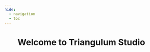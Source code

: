 ```yaml
---
hide:
  - navigation
  - toc
---
```


<div align = "center">
    <h1>Welcome to Triangulum Studio</h1>
</div>
